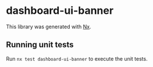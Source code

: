 # dashboard-ui-banner

This library was generated with [Nx](https://nx.dev).

## Running unit tests

Run `nx test dashboard-ui-banner` to execute the unit tests.
